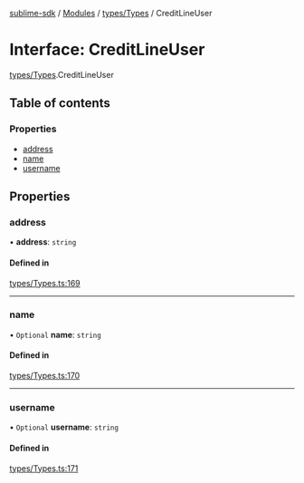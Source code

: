 [sublime-sdk](../README.md) / [Modules](../modules.md) / [types/Types](../modules/types_Types.md) / CreditLineUser

# Interface: CreditLineUser

[types/Types](../modules/types_Types.md).CreditLineUser

## Table of contents

### Properties

- [address](types_Types.CreditLineUser.md#address)
- [name](types_Types.CreditLineUser.md#name)
- [username](types_Types.CreditLineUser.md#username)

## Properties

### address

• **address**: `string`

#### Defined in

[types/Types.ts:169](https://github.com/akshay111meher/sublime-sdk/blob/f53141a/src/types/Types.ts#L169)

___

### name

• `Optional` **name**: `string`

#### Defined in

[types/Types.ts:170](https://github.com/akshay111meher/sublime-sdk/blob/f53141a/src/types/Types.ts#L170)

___

### username

• `Optional` **username**: `string`

#### Defined in

[types/Types.ts:171](https://github.com/akshay111meher/sublime-sdk/blob/f53141a/src/types/Types.ts#L171)
